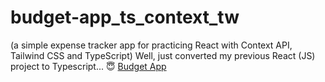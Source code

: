 # budget-app_ts_context_tw
(a simple expense tracker app for practicing React with Context API, Tailwind CSS and TypeScript)
Well, just converted my previous React (JS) project to Typescript... :innocent:
[Budget App](https://github.com/Tkalex32/budget-app_context_tw)